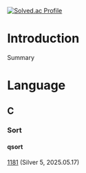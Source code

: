 [![Solved.ac Profile](http://mazassumnida.wtf/api/generate_badge?boj=j30n9hn)](https://solved.ac/j30n9hn)
# Introduction
Summary

# Language
## C
### Sort
#### qsort
[1181](./CLASS/CLASS2/1181/main.c) (Silver 5, 2025.05.17)